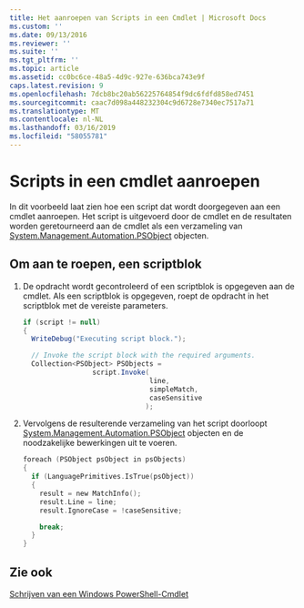 ```yaml
---
title: Het aanroepen van Scripts in een Cmdlet | Microsoft Docs
ms.custom: ''
ms.date: 09/13/2016
ms.reviewer: ''
ms.suite: ''
ms.tgt_pltfrm: ''
ms.topic: article
ms.assetid: cc0bc6ce-48a5-4d9c-927e-636bca743e9f
caps.latest.revision: 9
ms.openlocfilehash: 7dcb8bc20ab56225764854f9dc6fdfd858ed7451
ms.sourcegitcommit: caac7d098a448232304c9d6728e7340ec7517a71
ms.translationtype: MT
ms.contentlocale: nl-NL
ms.lasthandoff: 03/16/2019
ms.locfileid: "58055781"
---
```

# <a name="how-to-invoke-scripts-within-a-cmdlet"></a>Scripts in een cmdlet aanroepen

In dit voorbeeld laat zien hoe een script dat wordt doorgegeven aan een cmdlet aanroepen. Het script is uitgevoerd door de cmdlet en de resultaten worden geretourneerd aan de cmdlet als een verzameling van [System.Management.Automation.PSObject](/dotnet/api/System.Management.Automation.PSObject) objecten.

## <a name="to-invoke-a-script-block"></a>Om aan te roepen, een scriptblok

1. De opdracht wordt gecontroleerd of een scriptblok is opgegeven aan de cmdlet. Als een scriptblok is opgegeven, roept de opdracht in het scriptblok met de vereiste parameters.

    ```csharp
    if (script != null)
    {
      WriteDebug("Executing script block.");

      // Invoke the script block with the required arguments.
      Collection<PSObject> PSObjects =
                     script.Invoke(
                                   line,
                                   simpleMatch,
                                   caseSensitive
                                  );
    ```

2. Vervolgens de resulterende verzameling van het script doorloopt [System.Management.Automation.PSObject](/dotnet/api/System.Management.Automation.PSObject) objecten en de noodzakelijke bewerkingen uit te voeren.

    ```c
    foreach (PSObject psObject in psObjects)
    {
      if (LanguagePrimitives.IsTrue(psObject))
      {
        result = new MatchInfo();
        result.Line = line;
        result.IgnoreCase = !caseSensitive;

        break;
      }
    }

    ```

## <a name="see-also"></a>Zie ook

[Schrijven van een Windows PowerShell-Cmdlet](./writing-a-windows-powershell-cmdlet.md)
